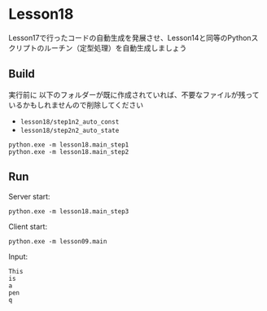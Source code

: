 # Lesson18

Lesson17で行ったコードの自動生成を発展させ、Lesson14と同等のPythonスクリプトのルーチン（定型処理）を自動生成しましょう  

## Build

実行前に 以下のフォルダーが既に作成されていれば、不要なファイルが残っているかもしれませんので削除してください

- `lesson18/step1n2_auto_const`
- `lesson18/step2n2_auto_state`

```shell
python.exe -m lesson18.main_step1
python.exe -m lesson18.main_step2
```

## Run

Server start:  

```shell
python.exe -m lesson18.main_step3
```

Client start:  

```shell
python.exe -m lesson09.main
```

Input:  

```shell
This
is
a
pen
q
```
